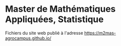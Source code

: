 # Master de Mathématiques Appliquées, Statistique

Fichiers du site web publié à l'adresse  https://m2mas-agrocampus.github.io/


